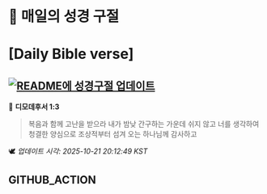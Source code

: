 # 🙏 매일의 성경 구절
# [Daily Bible verse]
## [![README에 성경구절 업데이트](https://github.com/DONGSUKA/first_test/actions/workflows/update-readme-bible.yml/badge.svg)](https://github.com/DONGSUKA/first_test/actions/workflows/update-readme-bible.yml)
<!-- START_BIBLE_VERSE -->
📖 **디모데후서 1:3**
> 복음과 함께 고난을 받으라 내가 밤낮 간구하는 가운데 쉬지 않고 너를 생각하여 청결한 양심으로 조상적부터 섬겨 오는 하나님께 감사하고

🕊️ _업데이트 시각: 2025-10-21 20:12:49 KST_
  <!-- END_BIBLE_VERSE -->
## GITHUB_ACTION
